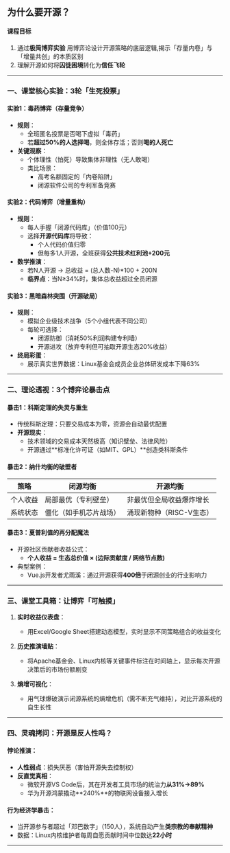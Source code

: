 

## 为什么要开源？ 

#### **课程目标**  
1. 通过**极简博弈实验** 用博弈论设计开源策略的底层逻辑,揭示「存量内卷」与「增量共创」的本质区别  
2. 理解开源如何将**囚徒困境**转化为**信任飞轮**  

---

### **一、课堂核心实验：3轮「生死投票」**  

#### **实验1：毒药博弈（存量竞争）**  
- **规则**：  
  - 全班匿名投票是否喝下虚拟「毒药」  
  - 若**超过50%的人选择喝**，则全体存活；否则**喝的人死亡**  
- **关键观察**：  
  - 个体理性（怕死）导致集体非理性（无人敢喝）  
  - 类比场景：  
    - 高考名额固定的「内卷陷阱」  
    - 闭源软件公司的专利军备竞赛  

#### **实验2：代码博弈（增量重构）**  
- **规则**：  
  - 每人手握「闭源代码库」（价值100元）  
  - 选择**开源代码库**将导致：  
    - 个人代码价值归零  
    - 但每多1人开源，全班获得**公共技术红利池+200元**  
- **数学推演**：  
  - 若N人开源 → 总收益 = (总人数-N)*100 + 200N  
  - **临界点**：当N≥34%时，集体总收益超过全员闭源  

#### **实验3：黑暗森林突围（开源破局）**  
- **规则**：  
  - 模拟企业级技术战争（5个小组代表不同公司）  
  - 每轮可选择：  
    - 闭源防御（消耗50%利润构建专利墙）  
    - 开源进攻（放弃专利但可抽取开源生态20%收益）  
- **终局彩蛋**：  
  - 展示真实世界数据：Linux基金会成员企业总体研发成本下降63%  

---

### **二、理论透视：3个博弈论暴击点**  

#### **暴击1：科斯定理的失灵与重生**  
- 传统科斯定理：只要交易成本为零，资源会自动最优配置  
- **开源现实**：  
  - 技术领域的交易成本天然极高（知识壁垒、法律风险）  
  - 开源通过**标准化许可证（如MIT、GPL）**创造类科斯条件  

#### **暴击2：纳什均衡的破壁者**  
| **策略** | **闭源均衡**          | **开源均衡**            |  
|----------|---------------------|-----------------------|  
| 个人收益 | 局部最优（专利壁垒）   | 非最优但全局收益爆炸增长 |  
| 系统状态 | 僵化（如手机芯片战场） | 涌现新物种（RISC-V生态） |  

#### **暴击3：夏普利值的再分配魔法**  
- 开源社区贡献者收益公式：  
  - **个人收益 = 生态总价值 × (边际贡献度 / 网络节点数)**  
- 典型案例：  
  - Vue.js开发者尤雨溪：通过开源获得**400倍**于闭源创业的行业影响力  

---

### **三、课堂工具箱：让博弈「可触摸」**  

1. **实时收益仪表盘**：  
   - 用Excel/Google Sheet搭建动态模型，实时显示不同策略组合的收益变化  

2. **历史推演墙贴**：  
   - 将Apache基金会、Linux内核等关键事件标注在时间轴上，显示每次开源决策后的市场份额剧变  

3. **熵增可视化**：  
   - 用气球爆破演示闭源系统的熵增危机（需不断充气维持），对比开源系统的自生长性  

---

### **四、灵魂拷问：开源是反人性吗？**  

#### **悖论推演**：  
- **人性弱点**：损失厌恶（害怕开源失去控制权）  
- **反直觉真相**：  
  - 微软开源VS Code后，其在开发者工具市场的统治力**从31%→89%**  
  - 华为开源鸿蒙撬动**240%**的物联网设备接入增长  

#### **行为经济学暴击**：  
- 当开源参与者超过「邓巴数字」（150人），系统自动产生**类宗教的奉献精神**  
- 数据：Linux内核维护者每周自愿贡献时间中位数达**22小时**  

---
